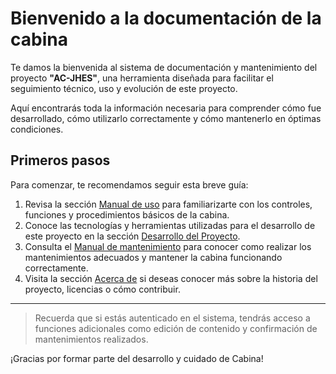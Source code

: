# Bienvenido a la documentación de la cabina

Te damos la bienvenida al sistema de documentación y mantenimiento del proyecto **"AC-JHES"**, una herramienta diseñada para facilitar el seguimiento técnico, uso y evolución de este proyecto.

Aquí encontrarás toda la información necesaria para comprender cómo fue desarrollado, cómo utilizarlo correctamente y cómo mantenerlo en óptimas condiciones.

## Primeros pasos

Para comenzar, te recomendamos seguir esta breve guía:

1. Revisa la sección [Manual de uso](user_manual.md) para familiarizarte con los controles, funciones y procedimientos básicos de la cabina.
2. Conoce las tecnologías y herramientas utilizadas para el desarrollo de este proyecto en la sección [Desarrollo del Proyecto](development.md).
3. Consulta el [Manual de mantenimiento](maintance_manual.md) para conocer como realizar los mantenimientos adecuados y mantener la cabina funcionando correctamente.
4. Visita la sección [Acerca de](about.md) si deseas conocer más sobre la historia del proyecto, licencias o cómo contribuir.

---

> Recuerda que si estás autenticado en el sistema, tendrás acceso a funciones adicionales como edición de contenido y confirmación de mantenimientos realizados.

¡Gracias por formar parte del desarrollo y cuidado de Cabina!
